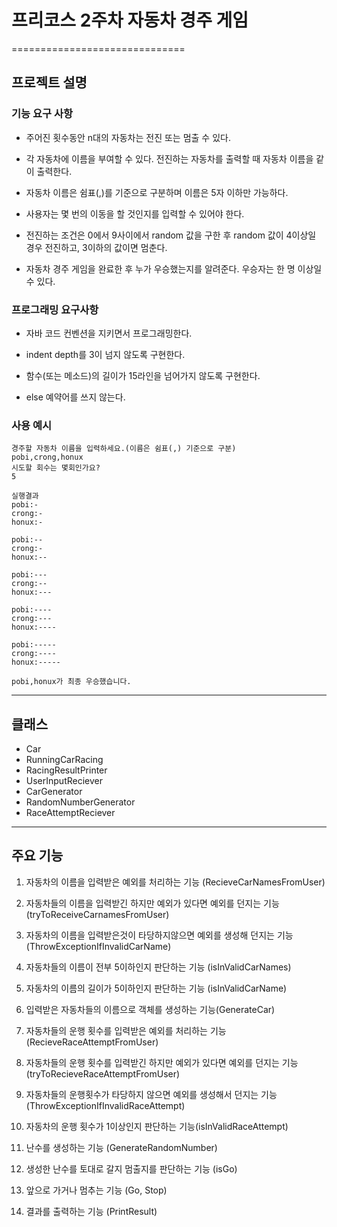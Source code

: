 # 프리코스 2주차 자동차 경주 게임 
==============================

## 프로젝트 설명

  ### 기능 요구 사항
  * 주어진 횟수동안 n대의 자동차는 전진 또는 멈출 수 있다.
 
  * 각 자동차에 이름을 부여할 수 있다. 전진하는 자동차를 출력할 때 자동차 이름을 같이 출력한다.
 
  * 자동차 이름은 쉼표(,)를 기준으로 구분하며 이름은 5자 이하만 가능하다.
 
  * 사용자는 몇 번의 이동을 할 것인지를 입력할 수 있어야 한다.
 
  * 전진하는 조건은 0에서 9사이에서 random 값을 구한 후 random 값이 4이상일 경우 전진하고, 3이하의 값이면 멈춘다.
 
  * 자동차 경주 게임을 완료한 후 누가 우승했는지를 알려준다. 우승자는 한 명 이상일 수 있다.
 
  ### 프로그래밍 요구사항
   * 자바 코드 컨벤션을 지키면서 프로그래밍한다.
 
   * indent depth를 3이 넘지 않도록 구현한다.
 
   * 함수(또는 메소드)의 길이가 15라인을 넘어가지 않도록 구현한다.
 
   * else 예약어를 쓰지 않는다.
 
  ### 사용 예시
    경주할 자동차 이름을 입력하세요.(이름은 쉼표(,) 기준으로 구분)
    pobi,crong,honux
    시도할 회수는 몇회인가요?
    5
    
    실행결과 
    pobi:- 
    crong:-
    honux:-
    
    pobi:--
    crong:-
    honux:--
    
    pobi:---
    crong:--
    honux:---
    
    pobi:----
    crong:---
    honux:----
    
    pobi:-----
    crong:----
    honux:-----
    
    pobi,honux가 최종 우승했습니다.
 
 ****
## 클래스
 
   * Car
   * RunningCarRacing
   * RacingResultPrinter
   * UserInputReciever
   * CarGenerator
   * RandomNumberGenerator
   * RaceAttemptReciever
     

****
## 주요 기능

   1. 자동차의 이름을 입력받은 예외를 처리하는 기능 (RecieveCarNamesFromUser)
   
   2. 자동차들의 이름을 입력받긴 하지만 예외가 있다면 예외를 던지는 기능 (tryToReceiveCarnamesFromUser)
   
   3. 자동차의 이름을 입력받은것이 타당하지않으면 예외를 생성해 던지는 기능(ThrowExceptionIfInvalidCarName)   
   
   4. 자동차들의 이름이 전부 5이하인지 판단하는 기능 (isInValidCarNames)
   
   5. 자동차의 이름의 길이가 5이하인지 판단하는 기능 (isInValidCarName)
      
   6. 입력받은 자동차들의 이름으로 객체를 생성하는 기능(GenerateCar)
      
   7. 자동차들의 운행 횟수를 입력받은 예외를 처리하는 기능 (RecieveRaceAttemptFromUser)
      
   8. 자동차들의 운행 횟수를 입력받긴 하지만 예외가 있다면 예외를 던지는 기능 (tryToRecieveRaceAttemptFromUser)
   
   9. 자동차들의 운행횟수가 타당하지 않으면 예외를 생성해서 던지는 기능(ThrowExceptionIfInvalidRaceAttempt)
    
   10. 자동차의 운행 횟수가 1이상인지 판단하는 기능(isInValidRaceAttempt)
     
   11. 난수를 생성하는 기능 (GenerateRandomNumber)
         
   12. 생성한 난수를 토대로 갈지 멈출지를 판단하는 기능 (isGo)
      
   13. 앞으로 가거나 멈추는 기능 (Go, Stop)
      
   14. 결과를 출력하는 기능 (PrintResult)